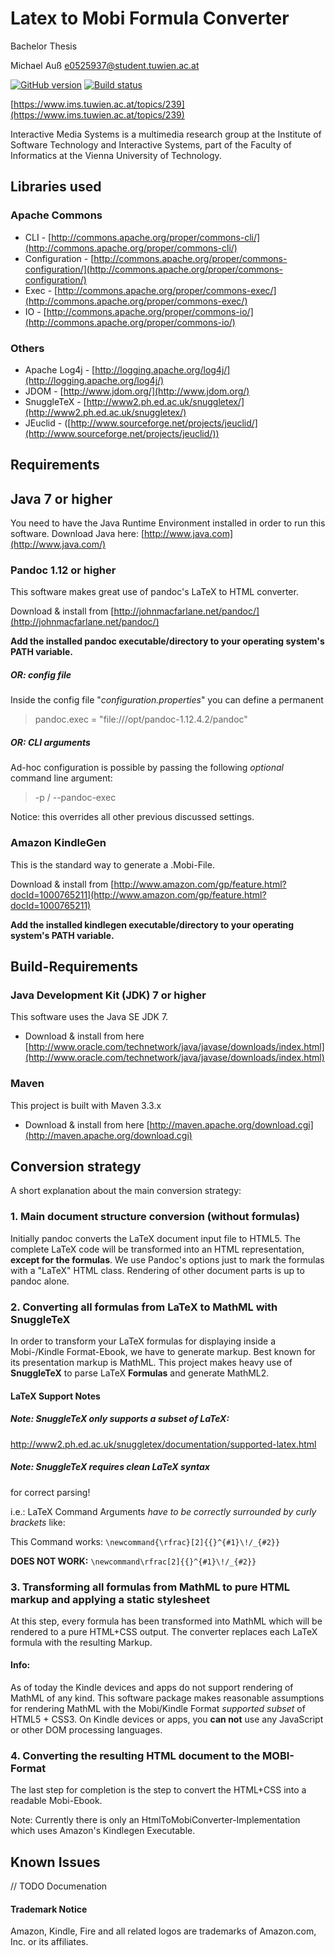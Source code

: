 Latex to Mobi Formula Converter
=============================

Bachelor Thesis

Michael Auß
e0525937@student.tuwien.ac.at

[![GitHub version](https://badge.fury.io/gh/sevyls%2Flatex-formulas-mobi-converter.svg)](http://badge.fury.io/gh/sevyls%2Flatex-formulas-mobi-converter) [![Build status](https://travis-ci.org/Sevyls/latex-formulas-mobi-converter.svg?branch=master "Build status")](https://travis-ci.org/Sevyls/latex-formulas-mobi-converter)

[https://www.ims.tuwien.ac.at/topics/239](https://www.ims.tuwien.ac.at/topics/239)

Interactive Media Systems is a multimedia research group at the
Institute of Software Technology and Interactive Systems, part of the
Faculty of Informatics at the Vienna University of Technology.

## Libraries used

### Apache Commons
* CLI - [http://commons.apache.org/proper/commons-cli/](http://commons.apache.org/proper/commons-cli/)
* Configuration - [http://commons.apache.org/proper/commons-configuration/](http://commons.apache.org/proper/commons-configuration/)
* Exec - [http://commons.apache.org/proper/commons-exec/](http://commons.apache.org/proper/commons-exec/)
* IO - [http://commons.apache.org/proper/commons-io/](http://commons.apache.org/proper/commons-io/)

### Others
* Apache Log4j - [http://logging.apache.org/log4j/](http://logging.apache.org/log4j/)
* JDOM - [http://www.jdom.org/](http://www.jdom.org/)
* SnuggleTeX - [http://www2.ph.ed.ac.uk/snuggletex/](http://www2.ph.ed.ac.uk/snuggletex/)
* JEuclid - ([http://www.sourceforge.net/projects/jeuclid/](http://www.sourceforge.net/projects/jeuclid/))

## Requirements

## Java 7 or higher

You need to have the Java Runtime Environment installed in order to run this software.
Download Java here: [http://www.java.com](http://www.java.com/)

### Pandoc 1.12 or higher
This software makes great use of pandoc's LaTeX to HTML converter. 

Download & install from [http://johnmacfarlane.net/pandoc/](http://johnmacfarlane.net/pandoc/)

**Add the installed pandoc executable/directory to your operating system's PATH variable.**

##### OR: config file

Inside the config file "*configuration.properties*" you can define a permanent  
> pandoc.exec = "file:///opt/pandoc-1.12.4.2/pandoc"

##### OR: CLI arguments

Ad-hoc configuration is possible by passing the following *optional* command line argument:

> -p / --pandoc-exec <pandoc-filepath>

Notice: this overrides all other previous discussed settings.

### Amazon KindleGen

This is the standard way to generate a .Mobi-File.

Download & install from [http://www.amazon.com/gp/feature.html?docId=1000765211](http://www.amazon.com/gp/feature.html?docId=1000765211)

**Add the installed kindlegen executable/directory to your operating system's PATH variable.**


## Build-Requirements

### Java Development Kit (JDK) 7 or higher

This software uses the Java SE JDK 7.

* Download & install from here [http://www.oracle.com/technetwork/java/javase/downloads/index.html](http://www.oracle.com/technetwork/java/javase/downloads/index.html)

### Maven

This project is built with Maven 3.3.x

* Download & install from here [http://maven.apache.org/download.cgi](http://maven.apache.org/download.cgi)



## Conversion strategy

A short explanation about the main conversion strategy:

### 1. Main document structure conversion (without formulas)

Initially pandoc converts the LaTeX document input file to HTML5.
The complete LaTeX code will be transformed into an HTML representation, **except for the formulas**.
We use Pandoc's options just to mark the formulas with a "LaTeX" HTML class.
Rendering of other document parts is up to pandoc alone.

### 2. Converting all formulas from LaTeX to MathML with SnuggleTeX

In order to transform your LaTeX formulas for displaying inside a Mobi-/Kindle Format-Ebook,
we have to generate markup. Best known for its presentation markup is MathML.
This project makes heavy use of **SnuggleTeX** to parse LaTeX **Formulas** and generate MathML2.

#### LaTeX Support Notes

##### Note: SnuggleTeX only supports a subset of LaTeX:
http://www2.ph.ed.ac.uk/snuggletex/documentation/supported-latex.html

##### Note: SnuggleTeX requires clean LaTeX syntax

for correct parsing!

i.e.: LaTeX Command Arguments *have to be correctly surrounded by curly brackets* like:

This Command works: `\newcommand{\rfrac}[2]{{}^{#1}\!/_{#2}}`

**DOES NOT WORK:** `\newcommand\rfrac[2]{{}^{#1}\!/_{#2}}`

### 3. Transforming all formulas from MathML to pure HTML markup and applying a static stylesheet

At this step, every formula has been transformed into MathML which will be rendered to a pure HTML+CSS output.
The converter replaces each LaTeX formula with the resulting Markup.

#### Info:
As of today the Kindle devices and apps do not support rendering of MathML of any kind.
This software package makes reasonable assumptions for rendering MathML with the Mobi/Kindle Format *supported
subset* of HTML5 + CSS3.
On Kindle devices or apps, you **can not** use any JavaScript or other DOM processing languages.


### 4. Converting the resulting HTML document to the MOBI-Format

The last step for completion is the step to convert the HTML+CSS into a readable Mobi-Ebook.

Note: Currently there is only an HtmlToMobiConverter-Implementation which uses Amazon's Kindlegen Executable.


## Known Issues

// TODO Documenation

#### Trademark Notice
Amazon, Kindle, Fire and all related logos are trademarks of Amazon.com, Inc. or its affiliates.


